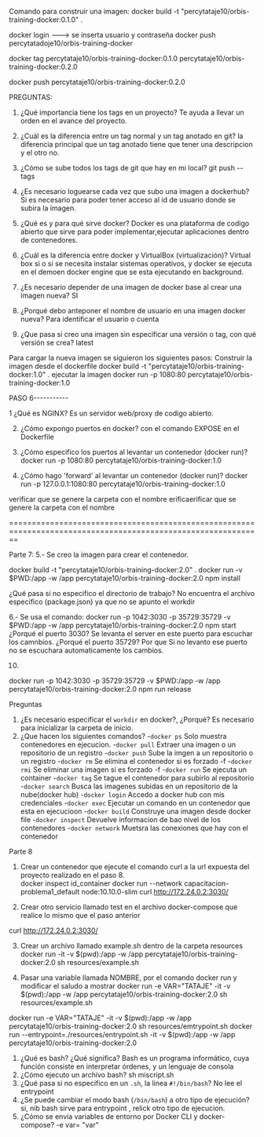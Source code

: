 Comando para construir una imagen:
docker build -t "percytataje10/orbis-training-docker:0.1.0" .

docker login
---> se inserta usuario y contraseña
docker push percytatadoje10/orbis-training-docker

docker tag percytataje10/orbis-training-docker:0.1.0 percytataje10/orbis-training-docker:0.2.0

docker push percytataje10/orbis-training-docker:0.2.0

PREGUNTAS:

1. ¿Qué importancia tiene los tags en un proyecto?
Te ayuda a llevar un orden en el avance del proyecto.

2. ¿Cuál es la diferencia entre un tag normal y un tag anotado en git?
la diferencia principal que un tag anotado tiene que tener una descripcion y el otro no.

3. ¿Cómo se sube todos los tags de git que hay en mi local?
git push --tags

4. ¿Es necesario loguearse cada vez que subo una imagen a dockerhub?
Si es necesario para poder tener acceso al id de usuario donde se subira la imagen.

5. ¿Qué es y para qué sirve docker?
Docker  es una plataforma de codigo abierto que sirve para poder implementar,ejecutar  aplicaciones dentro de contenedores.

6. ¿Cuál es la diferencia entre docker y VirtualBox (virtualización)?
Virtual box si o si se necesita instalar sistemas operativos, y docker se ejecuta en el demoen docker engine que se esta ejecutando en background.

7. ¿Es necesario depender de una imagen de docker base al crear una imagen nueva?
SI

8. ¿Porqué debo anteponer el nombre de usuario en una imagen docker nueva?
Para identificar el usuario o cuenta

9. ¿Que pasa si creo una imagen sin especificar una versión o tag, con qué versión se crea?
latest

Para cargar la nueva imagen se siguieron los siguientes pasos:
Construir la imagen desde el dockerfile
 docker build -t "percytataje10/orbis-training-docker:1.0" .
 ejecutar la imagen
 docker run -p 1080:80 percytataje10/orbis-training-docker:1.0



PASO 6-----------

1 ¿Qué es NGINX?
Es un servidor web/proxy de codigo abierto.

2. ¿Cómo expongo puertos en docker?
con el comando EXPOSE en el Dockerfile

3. ¿Cómo especifico los puertos al levantar un contenedor (docker run)?
docker run -p 1080:80 percytataje10/orbis-training-docker:1.0

4. ¿Cómo hago 'forward' al levantar un contenedor (docker run)?
docker run -p 127.0.0.1:1080:80 percytataje10/orbis-training-docker:1.0

verificar que se genere la carpeta con el nombre erificaerificar que se genere la carpeta con el nombre 

==============================================================================================================

Parte 7:
5.- 
Se creo la imagen para crear el contenedor.

docker build -t "percytataje10/orbis-training-docker:2.0" .
docker run -v $PWD:/app -w /app percytataje10/orbis-training-docker:2.0 npm install

¿Qué pasa si no especifico el directorio de trabajo?
No encuentra el archivo especifico (package.json) ya que no se apunto el workdir 

6.-
Se usa el comando:
docker run -p 1042:3030 -p 35729:35729 -v $PWD:/app -w /app  percytataje10/orbis-training-docker:2.0 npm start
¿Porqué el puerto 3030?
Se levanta el server en este puerto para escuchar los camnbios.
¿Porqué el puerto 35729?
Por que Si no levanto ese puerto no se escuchara automaticamente los cambios.

10.
docker run -p 1042:3030 -p 35729:35729 -v $PWD:/app -w /app  percytataje10/orbis-training-docker:2.0 npm run release

Preguntas

1. ¿Es necesario especificar el `workdir` en docker?, ¿Porqué?
Es necesario para inicializar la carpeta de inicio.
2. ¿Que hacen los siguientes comandos? 
 -`docker ps`
 Solo muestra contenedores en ejecucion.
 -`docker pull`
 Extraer una imagen o un repositorio de un registro
 -`docker push` 
 Sube la imgen a un repositorio o un registro
 -`docker rm`
 Se elimina el contenedor si es forzado -f
 -`docker rmi`
 Se eliminar una imagen si es forzado -f
 -`docker run`
Se ejecuta un container
 -`docker tag`
 Se tague el contenedor para subirlo al repositorio
 -`docker search`
 Busca las imagenes subidas en un repositorio de la nube(docker hub)
 -`docker login`
 Accedo a docker hub con mis credenciales
 -`docker exec`
 Ejecutar un comando  en un contenedor que esta en ejecucioon
 -`docker build`
 Construye una imagen desde docker file
 -`docker inspect`
 Devuelve informacion de bao nivel de los contenedores
 -`docker network`
 Muetsra las conexiones que hay con el contenedor


Parte 8
1. Crear un contenedor que ejecute el comando curl a la url expuesta del proyecto realizado en el paso 8.   
docker inspect id_container
 docker run --network capacitacion-problema1_default node:10.10.0-slim curl http://172.24.0.2:3030/
    
2. Crear otro servicio llamado test en el archivo docker-compose que realice lo mismo que el paso anterior

 curl http://172.24.0.2:3030/

3. Crear un archivo llamado example.sh dentro de la carpeta resources
 docker run -it -v $(pwd):/app -w /app percytataje10/orbis-training-docker:2.0 sh resources/example.sh



4. Pasar una variable llamada NOMBRE, por el comando docker run y modificar el saludo a mostrar
 docker run -e VAR="TATAJE" -it -v $(pwd):/app -w /app percytataje10/orbis-training-docker:2.0 sh resources/example.sh


docker run -e VAR="TATAJE" -it -v $(pwd):/app -w /app percytataje10/orbis-training-docker:2.0 sh resources/emtrypoint.sh
docker run --entrypoint=./resources/entrypoint.sh -it -v $(pwd):/app -w /app percytataje10/orbis-training-docker:2.0

1. ¿Qué es bash? ¿Qué significa?
Bash es un programa informático, cuya función consiste en interpretar órdenes, y un lenguaje de consola
2. ¿Cómo ejecuto un archivo bash?
sh miscript.sh
3. ¿Qué pasa si no especifico en un `.sh`, la linea `#!/bin/bash`?
No lee el entrypoint
4. ¿Se puede cambiar el modo bash (`/bin/bash`) a otro tipo de ejecución?
si, nib bash sirve para entrypoint , relick otro tipo de ejecucion.
5. ¿Cómo se envía variables de entorno por Docker CLI y docker-compose?
-e var= "var"
